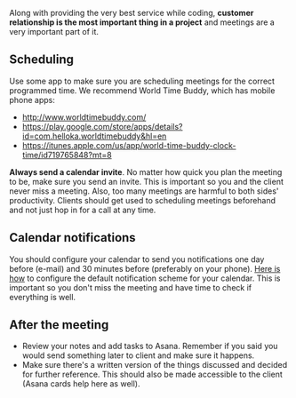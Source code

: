Along with providing the very best service while coding, __customer relationship is the most important thing in a project__ and meetings are a very important part of it.

## Scheduling
Use some app to make sure you are scheduling meetings for  the correct programmed time. We recommend World Time Buddy, which has mobile phone apps:
- http://www.worldtimebuddy.com/
- https://play.google.com/store/apps/details?id=com.helloka.worldtimebuddy&hl=en
- https://itunes.apple.com/us/app/world-time-buddy-clock-time/id719765848?mt=8

**Always send a calendar invite**. No matter how quick you plan the meeting to be, make sure you send an invite. This is important so you and the client never miss a meeting. Also, too many meetings are harmful to both sides' productivity. Clients should get used to scheduling meetings beforehand and not just hop in for a call at any time.

## Calendar notifications
You should configure your calendar to send you notifications one day before (e-mail) and 30 minutes before (preferably on your phone). [Here is how](https://support.google.com/calendar/answer/37242?hl=en) to configure the default notification scheme for your calendar. This is important so you don't miss the meeting and have time to check if everything is well.

## After the meeting
- Review your notes and add tasks to Asana. Remember if you said you would send something later to client and make sure it happens.
- Make sure there's a written version of the things discussed and decided for further reference. This should also be made accessible to the client (Asana cards help here as well).
